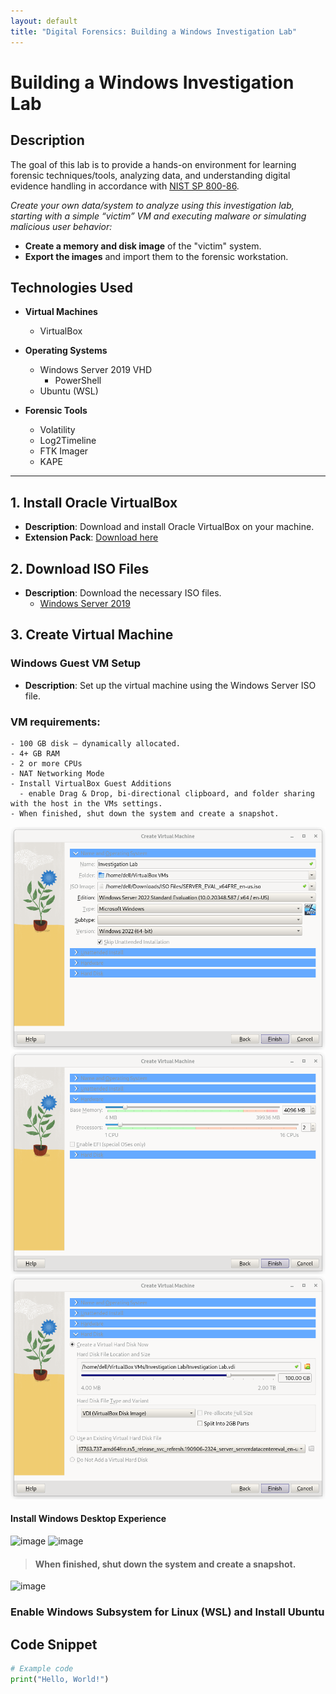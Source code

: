 ```yaml
---
layout: default
title: "Digital Forensics: Building a Windows Investigation Lab"
---
```


# Building a Windows Investigation Lab

## Description
The goal of this lab is to provide a hands-on environment for learning forensic techniques/tools, analyzing data, and understanding digital evidence handling in accordance with [NIST SP 800-86](https://nvlpubs.nist.gov/nistpubs/legacy/sp/nistspecialpublication800-86.pdf).

_Create your own data/system to analyze using this investigation lab, starting with a simple “victim” VM and executing malware or simulating malicious user behavior:_
  - **Create a memory and disk image** of the "victim" system.
  - **Export the images** and import them to the forensic workstation.

## Technologies Used
- **Virtual Machines**
  - VirtualBox

- **Operating Systems**
  - Windows Server 2019 VHD
    - PowerShell
  - Ubuntu (WSL)
 
- **Forensic Tools**
  - Volatility
  - Log2Timeline
  - FTK Imager
  - KAPE

 * * *
## 1. Install Oracle VirtualBox
- **Description**: Download and install Oracle VirtualBox on your machine.
- **Extension Pack**: [Download here](https://www.virtualbox.org/)

## 2. Download ISO Files
- **Description**: Download the necessary ISO files.
  - [Windows Server 2019](https://www.microsoft.com/en-us/evalcenter/evaluate-windows-server-2019)

## 3. Create Virtual Machine

### Windows Guest VM Setup
- **Description**: Set up the virtual machine using the Windows Server ISO file.

### VM requirements:
    - 100 GB disk – dynamically allocated.
    - 4+ GB RAM
    - 2 or more CPUs
    - NAT Networking Mode
    - Install VirtualBox Guest Additions
      - enable Drag & Drop, bi-directional clipboard, and folder sharing with the host in the VMs settings.
    - When finished, shut down the system and create a snapshot.
  ![Screenshot](https://github.com/melv618/melv618.github.io/blob/main/blogposts/images/windowsforensicslab/Screenshot%20from%202024-10-21%2002-54-06.png?raw=true)
  ![Screenshot](https://github.com/melv618/melv618.github.io/blob/main/blogposts/images/windowsforensicslab/Screenshot%20from%202024-10-21%2002-54-13.png?raw=true)
  ![Screenshot](https://github.com/melv618/melv618.github.io/blob/main/blogposts/images/windowsforensicslab/Screenshot%20from%202024-10-21%2002-54-58.png?raw=true)
  #### Install Windows Desktop Experience
  ![image](https://github.com/user-attachments/assets/862ff522-6c76-448e-b6b8-2e415740dd61)
  ![image](https://github.com/user-attachments/assets/a918d5a1-95e2-4e86-a5ac-6fc8b9f9e6d7)

  > #### When finished, shut down the system and create a snapshot.
  ![image](https://github.com/user-attachments/assets/40f7340f-e534-4e78-a7be-e057d1bfc897)

### Enable Windows Subsystem for Linux (WSL) and Install Ubuntu
  


## Code Snippet
```python
# Example code
print("Hello, World!")
```
